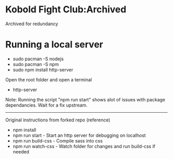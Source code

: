 # Kobold Fight Club:Archived

Archived for redundancy


# Running a local server
- sudo pacman -S nodejs
- sudo pacman -S npm
- sudo npm install http-server

Open the root folder and open a terminal
- http-server

Note: Running the script "npm run start" shows alot of issues with package dependancies. Wait for a fix upstream.

----------------------------
Original instructions from forked repo (reference)
- npm install
- npm run start - Start an http server for debugging on localhost
- npm run build-css - Compile sass into css
- npm run watch-css - Watch folder for changes and run build-css if needed
